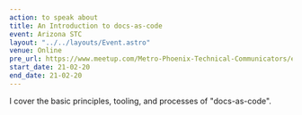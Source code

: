 ```yaml
---
action: to speak about
title: An Introduction to docs-as-code
event: Arizona STC
layout: "../../layouts/Event.astro"
venue: Online
pre_url: https://www.meetup.com/Metro-Phoenix-Technical-Communicators/events/276301189/
start_date: 21-02-20
end_date: 21-02-20
---
```

I cover the basic principles, tooling, and processes of "docs-as-code".